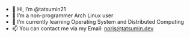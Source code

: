 - 👋 Hi, I’m @tatsumin21
- 👀 I’m a non-programmer Arch Linux user
- 🌱 I’m currently learning Operating System and Distributed Computing
- 📫 You can contact me via my Email: noris@tatsumin.dev

<!---
tatsumin21/tatsumin21 is a ✨ special ✨ repository because its `README.md` (this file) appears on your GitHub profile.
You can click the Preview link to take a look at your changes.
--->

